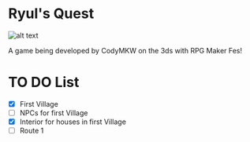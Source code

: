 # Ryul's Quest
![alt text](https://github.com/CodyMKW/Ryuls-Quest/blob/master/screenshots/title-screen.png?raw=true)

A game being developed by CodyMKW on the 3ds with RPG Maker Fes!

# TO DO List
- [x] First Village
- [ ] NPCs for first Village
- [x] Interior for houses in first Village
- [ ] Route 1
